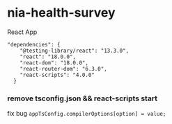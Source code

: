 # nia-health-survey

React App

```
"dependencies": {
    "@testing-library/react": "13.3.0",
    "react": "18.0.0",
    "react-dom": "18.0.0",
    "react-router-dom": "6.3.0",
    "react-scripts": "4.0.0"
  }
```

### remove tsconfig.json && react-scripts start

fix bug `appTsConfig.compilerOptions[option] = value;`
